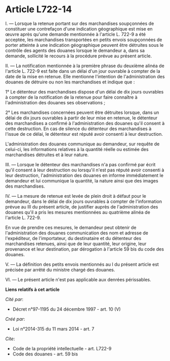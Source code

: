 # Article L722-14

I. ― Lorsque la retenue portant sur des marchandises soupçonnées de constituer une contrefaçon d'une indication géographique
est mise en œuvre après qu'une demande mentionnée à l'article L. 722-9 a été acceptée, les marchandises transportées en
petits envois soupçonnées de porter atteinte à une indication géographique peuvent être détruites sous le contrôle des agents
des douanes lorsque le demandeur a, dans sa demande, sollicité le recours à la procédure prévue au présent article. 

II. ― La notification mentionnée à la première phrase du deuxième alinéa de l'article L. 722-9 est faite dans un délai d'un
jour ouvrable à compter de la date de la mise en retenue. Elle mentionne l'intention de l'administration des douanes de
détruire ou non les marchandises et indique que : 

1° Le détenteur des marchandises dispose d'un délai de dix jours ouvrables à compter de la notification de la retenue pour
faire connaître à l'administration des douanes ses observations ; 

2° Les marchandises concernées peuvent être détruites lorsque, dans un délai de dix jours ouvrables à partir de leur mise en
retenue, le détenteur des marchandises a confirmé à l'administration des douanes qu'il consent à cette destruction. En cas de
silence du détenteur des marchandises à l'issue de ce délai, le détenteur est réputé avoir consenti à leur destruction. 

L'administration des douanes communique au demandeur, sur requête de celui-ci, les informations relatives à la quantité
réelle ou estimée des marchandises détruites et à leur nature. 

III. ― Lorsque le détenteur des marchandises n'a pas confirmé par écrit qu'il consent à leur destruction ou lorsqu'il n'est
pas réputé avoir consenti à leur destruction, l'administration des douanes en informe immédiatement le demandeur et lui
communique la quantité, la nature ainsi que des images des marchandises. 

IV. ― La mesure de retenue est levée de plein droit à défaut pour le demandeur, dans le délai de dix jours ouvrables à
compter de l'information prévue au III du présent article, de justifier auprès de l'administration des douanes qu'il a pris
les mesures mentionnées au quatrième alinéa de l'article L. 722-9. 

En vue de prendre ces mesures, le demandeur peut obtenir de l'administration des douanes communication des nom et adresse de
l'expéditeur, de l'importateur, du destinataire et du détenteur des marchandises retenues, ainsi que de leur quantité, leur
origine, leur provenance et leur destination, par dérogation à l'article 59 bis du code des douanes. 

V. ― La définition des petits envois mentionnés au I du présent article est précisée par arrêté du ministre chargé des
douanes. 

VI. ― Le présent article n'est pas applicable aux denrées périssables.

**Liens relatifs à cet article**

_Cité par_:

  - Décret n°97-1195 du 24 décembre 1997 - art. 10 (V)

_Créé par_:

  - Loi n°2014-315 du 11 mars 2014 - art. 7

_Cite_:

  - Code de la propriété intellectuelle - art. L722-9
  - Code des douanes - art. 59 bis

